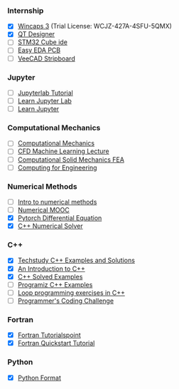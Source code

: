 ### Internship
- [x] [Wincaps 3](https://youtu.be/uGWB3s4mA1k) (Trial License: WCJZ-427A-4SFU-5QMX)
- [x] [QT Designer](https://www.techwithtim.net/tutorials/pyqt5-tutorial/basic-gui-application/)
- [ ] [STM32 Cube ide](https://01001000.xyz/2020-05-11-Tutorial-STM32CubeIDE-Getting-started/)
- [ ] [Easy EDA PCB](https://u.easyeda.com/account/user/projects/all)
- [ ] [VeeCAD Stripboard](https://veecad.com/downloads.html)

### Jupyter
- [ ] [Jupyterlab Tutorial](http://justinbois.github.io/bootcamp/2020_fsri/index.html)
- [ ] [Learn Jupyter Lab](https://github.com/holdeepang/learn-jupyterlab)
- [ ] [Learn Jupyter](https://github.com/holdeepang/learn_jupyter)

### Computational Mechanics
- [ ] [Computational Mechanics](https://github.com/holdeepang/computational-mechanics)
- [ ] [CFD Machine Learning Lecture](https://github.com/holdeepang/ml-cfd-lecture)
- [ ] [Computational Solid Mechanics FEA](https://github.com/holdeepang/feacourse)
- [ ] [Computing for Engineering](https://github.com/holdeepang/EngComp)

### Numerical Methods
- [ ] [Intro to numerical methods](https://github.com/holdeepang/intro-numerical-methods)
- [ ] [Numerical MOOC](https://github.com/holdeepang/numerical-mooc)
- [x] [Pytorch Differential Equation](https://github.com/holdeepang/torchdyn)
- [x] [C++ Numerical Solver](https://github.com/holdeepang/CppNumericalSolvers)

### C++
- [x] [Techstudy C++ Examples and Solutions](https://techstudy.org/CplusplusLanguage/cpp-programming-example-and-solutions#:~:text=List%20of%20C%2B%2B%20language%20Pointer%20Exercise%201%20Write,concatenate%20two%20strings%20using%20pointer%20More%20items...%20)
- [x] [An Introduction to C++](https://www.doc.ic.ac.uk/~wjk/c++intro/CourseStructure.html#S5)
- [x] [C++ Solved Examples](https://www.includehelp.com/cpp-programming-examples-solved-cpp-programs.aspx)
- [ ] [Programiz C++ Examples](https://www.programiz.com/cpp-programming/examples)
- [ ] [Loop programming exercises in C++](https://t4tutorials.com/loop-programming-exercises-and-solutions-in-c/)
- [ ] [Programmer's Coding Challenge](https://www.programmr.com/exercises?lang=cpp)

### Fortran
- [x] [Fortran Tutorialspoint](https://www.tutorialspoint.com/fortran/index.htm)
- [x] [Fortran Quickstart Tutorial](https://fortran-lang.org/learn/quickstart)

### Python
- [x] [Python Format](https://pyformat.info/)

